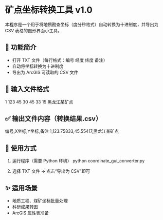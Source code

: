 # 矿点坐标转换工具 v1.0

本程序是一个用于将地质勘查坐标（度分秒格式）自动转换为十进制度，并导出为 CSV 表格的图形界面小工具。

## 📌 功能简介
- 打开 TXT 文件（每行格式：编号 经度 纬度 备注）
- 自动将坐标转换为十进制度
- 导出为 ArcGIS 可读取的 CSV 文件

## 📂 输入文件格式
1 123 45 30 45 33 15 黑龙江某矿点


## ✅ 输出文件内容（转换结果.csv）
编号,X坐标,Y坐标,备注
1,123.75833,45.55417,黑龙江某矿点


## 🚀 使用方式

1. 运行程序（需要 Python 环境）
python coordinate_gui_converter.py

2. 选择 TXT 文件 → 点击“导出为 CSV”即可

## ✨ 适用场景
- 地质工程、煤矿坐标批量处理
- 科研成果转图
- ArcGIS 属性表准备

